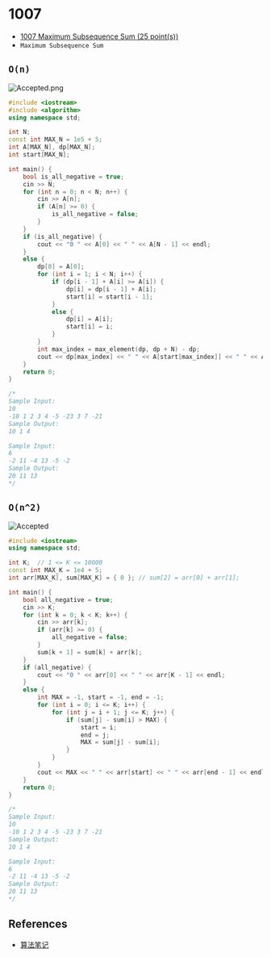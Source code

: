 # 1007

- [1007 Maximum Subsequence Sum (25 point(s))](https://pintia.cn/problem-sets/994805342720868352/problems/994805514284679168)
- `Maximum Subsequence Sum` 

## `O(n)`

![Accepted.png](https://i.loli.net/2019/08/15/hQPyKAf3Si5XxUp.png)

```c++
#include <iostream>
#include <algorithm>
using namespace std;

int N;
const int MAX_N = 1e5 + 5;
int A[MAX_N], dp[MAX_N];
int start[MAX_N];

int main() {
	bool is_all_negative = true;
	cin >> N;
	for (int n = 0; n < N; n++) {
		cin >> A[n];
		if (A[n] >= 0) {
			is_all_negative = false;
		}
	}
	if (is_all_negative) {
		cout << "0 " << A[0] << " " << A[N - 1] << endl;
	}
	else {
		dp[0] = A[0];
		for (int i = 1; i < N; i++) {
			if (dp[i - 1] + A[i] >= A[i]) {
				dp[i] = dp[i - 1] + A[i];
				start[i] = start[i - 1];
			}
			else {
				dp[i] = A[i];
				start[i] = i;
			}
		}
		int max_index = max_element(dp, dp + N) - dp;
		cout << dp[max_index] << " " << A[start[max_index]] << " " << A[max_index] << endl;
	}
	return 0;
}

/*
Sample Input:
10
-10 1 2 3 4 -5 -23 3 7 -21
Sample Output:
10 1 4

Sample Input:
6
-2 11 -4 13 -5 -2
Sample Output:
20 11 13
*/

```

## `O(n^2)` 

![Accepted](https://i.loli.net/2019/08/12/kscGfQRwIOzmytj.png)

```c++
#include <iostream>
using namespace std;

int K;	// 1 <= K <= 10000
const int MAX_K = 1e4 + 5;
int arr[MAX_K], sum[MAX_K] = { 0 };	// sum[2] = arr[0] + arr[1];

int main() {
	bool all_negative = true;
	cin >> K;
	for (int k = 0; k < K; k++) {
		cin >> arr[k];
		if (arr[k] >= 0) {
			all_negative = false;
		}
		sum[k + 1] = sum[k] + arr[k];
	}
	if (all_negative) {
		cout << "0 " << arr[0] << " " << arr[K - 1] << endl;
	}
	else {
		int MAX = -1, start = -1, end = -1;
		for (int i = 0; i <= K; i++) {
			for (int j = i + 1; j <= K; j++) {
				if (sum[j] - sum[i] > MAX) {
					start = i;
					end = j;
					MAX = sum[j] - sum[i];
				}
			}
		}
		cout << MAX << " " << arr[start] << " " << arr[end - 1] << endl;
	}
	return 0;
}

/*
Sample Input:
10
-10 1 2 3 4 -5 -23 3 7 -21
Sample Output:
10 1 4

Sample Input:
6
-2 11 -4 13 -5 -2
Sample Output:
20 11 13
*/

```

## References

- [算法笔记](https://book.douban.com/subject/26827295/)

